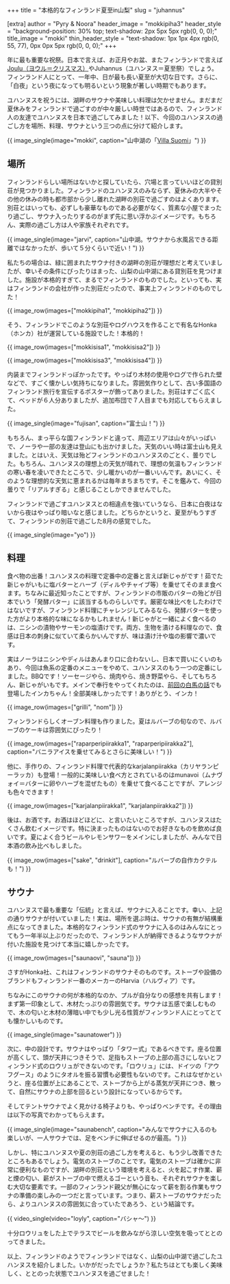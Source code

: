 +++
title = "本格的なフィンランド夏至in山梨"
slug = "juhannus"

[extra]
author = "Pyry & Noora"
header_image = "mokkipiha3"
header_style = "background-position: 30% top; text-shadow: 2px 5px 5px rgb(0, 0, 0);"
title_image = "mokki"
thin_header_style = "text-shadow: 1px 1px 4px rgb(0, 55, 77), 0px 0px 5px rgb(0, 0, 0);"
+++

年に最も重要な祝祭。日本で言えば、お正月やお盆、またフィンランドで言えば[Joulu（ヨウル＝クリスマス）](@/2021-04-25-joulu/index.md)やJuhannus（ユハンヌス＝夏至祭）でしょう。フィンランド人にとって、一年中、日が最も長い夏至が大切な日です。さらに、「白夜」という夜になっても明るいという現象が著しい時期でもあります。

ユハンヌスを祝うには、湖畔のサウナや美味しい料理は欠かせません。まだまだ夏休みをフィンランドで過ごすのが中々厳しい時世ではあるので、フィンランド人の友達でユハンヌスを日本で過ごしてみました！以下、今回のユハンヌスの過ごし方を場所、料理、サウナという三つの点に分けて紹介します。

<!-- more -->

{{ image_single(image="mokki", caption="山中湖の「[Villa Suomi](https://villa-suomi.jp)」") }}

## 場所

フィンランドらしい場所はないかと探していたら、穴場と言っていいほどの貸別荘が見つかりました。フィンランドのユハンヌスのみならず、夏休みの大半やその他の休みの時も都市部から少し離れた湖畔の別荘で過ごすのはよくあります。別荘とはいっても、必ずしも豪華なものである必要がなく、質素な小屋でまったり過ごし、サウナ入ったりするのがまず先に思い浮かぶイメージです。もちろん、実際の過ごし方は人や家族それぞれです。

{{ image_single(image="jarvi", caption="山中湖。サウナから水風呂できる距離ではなかったが、歩いて５分くらいで近い！") }}

私たちの場合は、緑に囲まれたサウナ付きの湖畔の別荘が理想だと考えていましたが、幸いその条件にぴったりはまった、山梨の山中湖にある貸別荘を見つけました。施設が本格的すぎて、まるでフィンランドのものでした。といっても、実はフィンランドの会社が作った別荘だったので、事実上フィンランドのものでした！

{{ image_row(images=["mokkipiha1", "mokkipiha2"]) }}

そう、フィンランドでこのような別荘やログハウスを作ることで有名なHonka（ホンカ）社が運営している施設でした！本格的！

{{ image_row(images=["mokkisisa1", "mokkisisa2"]) }}

{{ image_row(images=["mokkisisa3", "mokkisisa4"]) }}

内装までフィンランドっぽかったです。やっぱり木材の使用やログで作られた壁などで、すごく懐かしい気持ちになりました。雰囲気作りとして、古い多国語のフィンランド旅行を宣伝するポスターが飾ってありました。別荘はすごく広くて、ベッドが６人分ありましたが、追加布団で７人目までも対応してもらえました。

{{ image_single(image="fujisan", caption="富士山！") }}

もちろん、まっ平らな国フィンランドと違って、周辺エリアは山々がいっぱいで、ノーラや一部の友達は登山にも出かけました。天気のいい時は富士山も見えました。とはいえ、天気は殆どフィンランドのユハンヌスのごとく、曇りでした。もちろん、ユハンヌスの理想上の天気が晴れで、理想の気温もフィンランドの寒い春を凌いできたところで、少し暖かいのが一番いいんです。あいにく、そのような理想的な天気に恵まれるかは毎年まちまちです。そこを鑑みて、今回の曇りで「リアルすぎる」と感じることしかできませんでした。

フィンランドで過ごすユハンヌスとの相違点を強いていうなら、日本に白夜はないから夜はやっぱり暗いなと感じました。どちらかというと、夏至がもうすぎて、フィンランドの別荘で過ごした8月の感覚でした。

{{ image_single(image="yo") }}

## 料理

食べ物の出番！ユハンヌスの料理で定番中の定番と言えば新じゃがです！茹でた新じゃがいもに塩バターとハーブ（ディルやチャイブ等）を乗せてそのまま食べます。ちなみに最近知ったことですが、フィンランドの市販のバターの殆どが日本でいう「発酵バター」に該当するものらしいです。厳密な味比べをしたわけではないですが、フィンランド料理にチャレンジしてみるなら、発酵バターを使った方がより本格的な味になるかもしれません！新じゃがと一緒によく食べるのは、ニシンの漬物やサーモンの塩漬けです。両方、生物を漬ける料理なので、食感は日本の刺身に似ていて柔らかいんですが、味は漬け汁や塩の影響で濃いです。

実はノーラはニシンやディルはあんまり口に合わないし、日本で買いにくいのもあり、今回は魚系の定番のメニューをやめて、ユハンヌスのもう一つの定番にしました。BBQです！ソーセージやら、焼肉やら、焼き野菜やら、そしてもちろん、新じゃがいもです。メインで奉行をやってくれたのは、[前回の白馬の話](@/2021-07-09-hakuba/index.md)でも登場したインカちゃん！全部美味しかったです！ありがとう、インカ！

{{ image_row(images=["grilli", "nom"]) }}

フィンランドらしくオーブン料理も作りました。夏はルバーブの旬なので、ルバーブのケーキは雰囲気にぴったり！

{{ image_row(images=["raparperipiirakka1", "raparperipiirakka2"], caption="バニラアイスを乗せてみるとさらに美味しい！") }}

他に、手作りの、フィンランド料理で代表的なkarjalanpiirakka（カリヤランピーラッカ）も登場！一般的に美味しい食べ方とされているのはmunavoi（ムナヴォイ＝バターに卵やハーブを混ぜたもの）を乗せて食べることですが、アレンジも色々できます！

{{ image_row(images=["karjalanpiirakka1", "karjalanpiirakka2"]) }}

後は、お酒です。お酒はほどほどに、と言いたいところですが、ユハンヌスはたくさん飲むイメージです。特に決まったものはないのでお好きなものを飲めば良いです。夏によく合うビールやレモンサワーをメインにしましたが、みんなで日本酒の飲み比べもしました。

{{ image_row(images=["sake", "drinkit"], caption="ルバーブの自作カクテルも！") }}

## サウナ

ユハンヌスで最も重要な「伝統」と言えば、サウナに入ることです。幸い、上記の通りサウナが付いていました！実は、場所を選ぶ時は、サウナの有無が結構重点になってきました。本格的なフィンランド式のサウナに入るのはみんなにとってもう一年半以上ぶりだったので、フィンランド人が納得できるようなサウナが付いた施設を見つけて本当に嬉しかったです。

{{ image_row(images=["saunaovi", "sauna"]) }}

さすがHonka社、これはフィンランドのサウナそのものです。ストーブや設備のブランドもフィンランド一番のメーカーのHarvia（ハルヴィア）です。

ちなみにこのサウナの何が本格的なのか、プルが自分なりの感想を共有します！まず第一印象として、木材たっぷりの雰囲気です。サウナは五感で楽しむもので、木の匂いと木材の薄暗い中でも少し光る性質がフィンランド人にとってとても懐かしいものです。

{{ image_single(image="saunatower") }}

次に、中の設計です。サウナはやっぱり「タワー式」であるべきです。座る位置が高くして、頭が天井につきそうで、足指もストーブの上部の高さにしないとフィンランド式のロウリュができないのです。「ロウリュ」には、ドイツの「アウフグース」のようにタオルを振る習慣も必要性もないのです。これはなぜかというと、座る位置が上にあることで、ストーブから上がる蒸気が天井につき、散って、自然にサウナの上部を回るという設計になっているからです。

そしてテントサウナでよく見かける椅子よりも、やっぱりベンチです。その理由は以下の写真でわかってもらえます。

{{ image_single(image="saunabench", caption="みんなでサウナに入るのも楽しいが、一人サウナでは、足をベンチに伸ばせるのが最高。") }}

しかし、特にユハンヌスや夏の別荘の過ごし方を考えると、もう少し改善できたところもあるでしょう。電気のストーブのことです。電気のストーブは確かに非常に便利なものですが、湖畔の別荘という環境を考えると、火を起こす作業、薪と煙の匂い、薪がストーブの中で燃えるゴーという音も、それぞれサウナを楽しむ大切な要素です。一部のフィンランド親父が無心になって薪を割る作業もサウナの準備の楽しみの一つだと言っています。つまり、薪ストーブのサウナだったら、よりユハンヌスの雰囲気に合っていたであろう、という結論です。

{{ video_single(video="loyly", caption="バシャ〜") }}

十分ロウリュをした上でテラスでビールを飲みながら涼しい空気を吸ってととのってきました。

以上、フィンランドのようでフィンランドではなく、山梨の山中湖で過ごしたユハンヌスを紹介しました。いかがだったでしょうか？私たちはとても楽しく美味しく、ととのった状態でユハンヌスを過ごせました！
